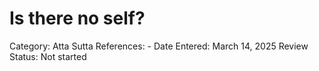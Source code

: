 # Is there no self?

Category: Atta
Sutta References: -
Date Entered: March 14, 2025
Review Status: Not started